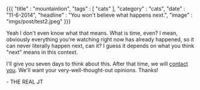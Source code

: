 {{{
    "title"    : "mountainlion",
    "tags"     : [ "cats" ],
    "category" : "cats",
    "date"     : "11-6-2014",
    "headline" : "You won't believe what happens next.",
    "image"    : "imgs/post/test2.jpeg"
}}}

Yeah I don't even know what that means. What is time, even? I mean, obviously everything you're watching right now has already happened, so it can never literally happen next, can it? I guess it depends on what you think "next" means in this context.

I'll give you seven days to think about this. After that time, we will [contact you](/imgs/miscellaneous/hello.jpg). We'll want your very-well-thought-out opinions. Thanks!

\- THE REAL JT
